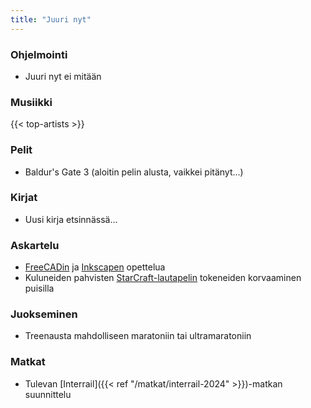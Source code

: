 ```yaml
---
title: "Juuri nyt"
---
```


### Ohjelmointi
- Juuri nyt ei mitään

### Musiikki
{{< top-artists >}}

### Pelit
- Baldur's Gate 3 (aloitin pelin alusta, vaikkei pitänyt...)

### Kirjat
- Uusi kirja etsinnässä...

### Askartelu
- [FreeCADin](https://www.freecad.org/) ja [Inkscapen](https://inkscape.org/) opettelua
- Kuluneiden pahvisten [StarCraft-lautapelin](https://boardgamegeek.com/boardgame/22827/starcraft-the-board-game) tokeneiden korvaaminen puisilla

### Juokseminen
- Treenausta mahdolliseen maratoniin tai ultramaratoniin

### Matkat
- Tulevan [Interrail]({{< ref "/matkat/interrail-2024" >}})-matkan suunnittelu